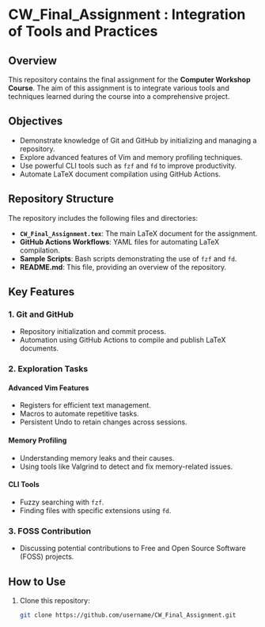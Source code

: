 # CW_Final_Assignment : Integration of Tools and Practices

## Overview
This repository contains the final assignment for the **Computer Workshop Course**. The aim of this assignment is to integrate various tools and techniques learned during the course into a comprehensive project.

## Objectives
- Demonstrate knowledge of Git and GitHub by initializing and managing a repository.
- Explore advanced features of Vim and memory profiling techniques.
- Use powerful CLI tools such as `fzf` and `fd` to improve productivity.
- Automate LaTeX document compilation using GitHub Actions.

## Repository Structure
The repository includes the following files and directories:
- **`CW_Final_Assignment.tex`**: The main LaTeX document for the assignment.
- **GitHub Actions Workflows**: YAML files for automating LaTeX compilation.
- **Sample Scripts**: Bash scripts demonstrating the use of `fzf` and `fd`.
- **README.md**: This file, providing an overview of the repository.

## Key Features
### 1. Git and GitHub
- Repository initialization and commit process.
- Automation using GitHub Actions to compile and publish LaTeX documents.

### 2. Exploration Tasks
#### Advanced Vim Features
- Registers for efficient text management.
- Macros to automate repetitive tasks.
- Persistent Undo to retain changes across sessions.

#### Memory Profiling
- Understanding memory leaks and their causes.
- Using tools like Valgrind to detect and fix memory-related issues.

#### CLI Tools
- Fuzzy searching with `fzf`.
- Finding files with specific extensions using `fd`.

### 3. FOSS Contribution
- Discussing potential contributions to Free and Open Source Software (FOSS) projects.

## How to Use
1. Clone this repository:
   ```bash
   git clone https://github.com/username/CW_Final_Assignment.git

